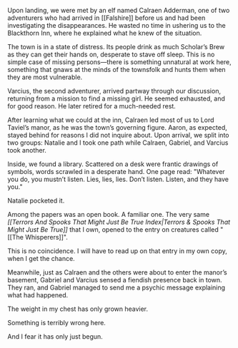 Upon landing, we were met by an elf named Calraen Adderman, one of two adventurers who had arrived in [[Falshire]] before us and had been investigating the disappearances. He wasted no time in ushering us to the Blackthorn Inn, where he explained what he knew of the situation.

The town is in a state of distress. Its people drink as much Scholar’s Brew as they can get their hands on, desperate to stave off sleep. This is no simple case of missing persons—there is something unnatural at work here, something that gnaws at the minds of the townsfolk and hunts them when they are most vulnerable.

Varcius, the second adventurer, arrived partway through our discussion, returning from a mission to find a missing girl. He seemed exhausted, and for good reason. He later retired for a much-needed rest.

After learning what we could at the inn, Calraen led most of us to Lord Taviel’s manor, as he was the town’s governing figure. Aaron, as expected, stayed behind for reasons I did not inquire about. Upon arrival, we split into two groups: Natalie and I took one path while Calraen, Gabriel, and Varcius took another.

Inside, we found a library. Scattered on a desk were frantic drawings of symbols, words scrawled in a desperate hand. One page read: "Whatever you do, you mustn’t listen. Lies, lies, lies. Don’t listen. Listen, and they have you."

Natalie pocketed it.

Among the papers was an open book. A familiar one. The very same _[[Terrors And Spooks That Might Just Be True Index|Terrors & Spooks That Might Just Be True]]_ that I own, opened to the entry on creatures called "[[The Whisperers]]".

This is no coincidence.
I will have to read up on that entry in my own copy, when I get the chance.

Meanwhile, just as Calraen and the others were about to enter the manor’s basement, Gabriel and Varcius sensed a fiendish presence back in town. They ran, and Gabriel managed to send me a psychic message explaining what had happened.

The weight in my chest has only grown heavier.

Something is terribly wrong here.

And I fear it has only just begun.